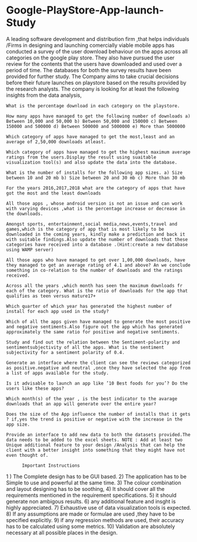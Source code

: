 
# Google-PlayStore-App-launch-Study

A leading software development and distribution firm ,that helps individuals /Firms in designing and launching comercially viable mobile apps has conducted a survey of the user download behaviour on the apps across all categories on the google play store. They also have pursued the user review for the contents that the users have downloaded and used over a period of time. The databases for both the survey results have been provided for further study. The Company aims to take crucial decisions before their future launches on playstore based on the results provided by the research analysts. The company is looking for at least the following insights from the data analysis,

    What is the percentage download in each category on the playstore.

    How many apps have managed to get the following number of downloads a) Between 10,000 and 50,000 b) Between 50,000 and 150000 c) Between 150000 and 500000 d) Between 500000 and 5000000 e) More than 5000000

    Which category of apps have managed to get the most,least and an average of 2,50,000 downloads atleast.

    Which category of apps have managed to get the highest maximum average ratings from the users.Display the result using suaitable visualization tool(s) and also update the data into the database.

    What is the number of installs for the following app sizes. a) Size between 10 and 20 mb b) Size between 20 and 30 mb c) More than 30 mb

    For the years 2016,2017,2018 what are the category of apps that have got the most and the least downloads

    All those apps , whose android version is not an issue and can work with varying devices ,what is the percentage increase or decrease in the downloads.

    Amongst sports, entertainment,social media,news,events,travel and games,which is the category of app that is most likely to be downloaded in the coming years, kindly make a prediction and back it with suitable findings.Also update the number of downloads that these categories have received into a database .(Hint:create a new database using WAMP server)

    All those apps who have managed to get over 1,00,000 downloads, have they managed to get an average rating of 4.1 and above? An we conclude something in co-relation to the number of downloads and the ratings received.

    Across all the years ,which month has seen the maximum downloads fr each of the category. What is the ratio of downloads for the app that qualifies as teen versus mature17+

    Which quarter of which year has generated the highest number of install for each app used in the study?

    Which of all the apps given have managed to generate the most positive and negative sentiments.Also figure out the app which has generated approximately the same ratio for positive and negative sentiments.

    Study and find out the relation between the Sentiment-polarity and sentimentsubjectivity of all the apps. What is the sentiment subjectivity for a sentiment polarity of 0.4.

    Generate an interface where the client can see the reviews categorized as positive.negative and neutral ,once they have selected the app from a list of apps available for the study.

    Is it advisable to launch an app like ’10 Best foods for you’? Do the users like these apps?

    Which month(s) of the year , is the best indicator to the avarage downloads that an app will generate over the entire year?

    Does the size of the App influence the number of installs that it gets ? if,yes the trend is positive or negative with the increase in the app size.

    Provide an interface to add new data to both the datasets provided.The data needs to be added to the excel sheets. NOTE : Add at least two Unique additional feature to your design /Analysis that can help the client with a better insight into something that they might have not even thought of.

          Important Instructions

1 ) The Complete design has to be GUI based. 2) The application has to be Simple to use and powerful at the same time. 3) The colour combination and layout designing has to be soothing, 4) It should cover all the requirements mentioned in the requirement specifications. 5) it should generate non ambigous results. 6) any additional feature and insght is highly appreciated. 7) Exhaustive use of data visualization tools is expected. 8) If any assumptions are made or formulae are used ,they have to be specified explicitly. 9) if any regression methods are used, their accuracy has to be calculated using some metrics. 10) Validation are absolutely necessary at all possible places in the design.

